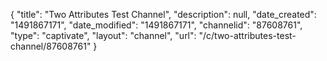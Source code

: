 {
    "title": "Two Attributes Test Channel",
    "description": null,
    "date_created": "1491867171",
    "date_modified": "1491867171",
    "channelid": "87608761",
    "type": "captivate",
    "layout": "channel",
    "url": "\/c\/two-attributes-test-channel\/87608761"
}